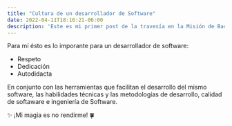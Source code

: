 ```yaml
---
title: "Cultura de un desarrollador de Software"
date: 2022-04-11T18:16:21-06:00
description: 'Este es mi primer post de la travesía en la Misión de Backend con Node JS de Launch X.'
---
```


Para mí ésto es lo imporante para un desarrollador de software:

- Respeto
- Dedicación
- Autodidacta

En conjunto con las herramientas que facilitan el desarrollo del mismo software, las habilidades técnicas y las metodologías de desarrollo, calidad de softaware e ingeniería de Software.

✨ ¡Mi magia es no rendirme! 🍀
